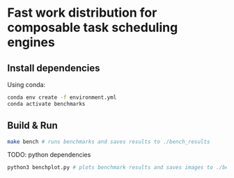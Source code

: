# Fast work distribution for composable task scheduling engines

## Install dependencies
Using conda:
```bash
conda env create -f environment.yml
conda activate benchmarks
```

## Build & Run
```bash
make bench # runs benchmarks and saves results to ./bench_results
```

TODO: python dependencies
```bash
python3 benchplot.py # plots benchmark results and saves images to ./bench_results/images
```
